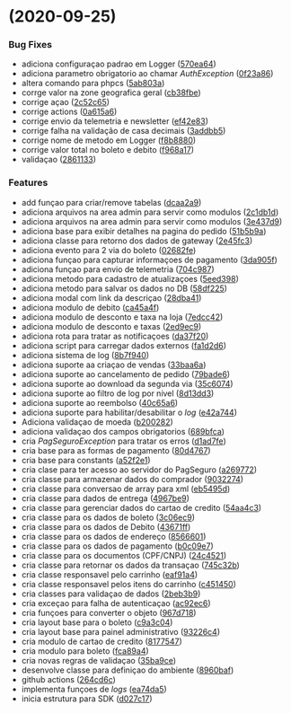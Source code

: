 #  (2020-09-25)


### Bug Fixes

* adiciona configuraçao padrao em Logger ([570ea64](https://github.com/opencart-extension/PagSeguro-Checkout-Transparente/commit/570ea6439803a9df7d131e1b39aa94d52278a785))
* adiciona parametro obrigatorio ao chamar _AuthException_ ([0f23a86](https://github.com/opencart-extension/PagSeguro-Checkout-Transparente/commit/0f23a86971cf9ed64131d755afcc7b0dac539637))
* altera comando para phpcs ([5ab803a](https://github.com/opencart-extension/PagSeguro-Checkout-Transparente/commit/5ab803ac76426dd5242b1c79a39a8247413e8ba9))
* corrge valor na zone geografica geral ([cb38fbe](https://github.com/opencart-extension/PagSeguro-Checkout-Transparente/commit/cb38fbe123b565a38c1fb737a05b9c86b90c2630))
* corrige açao ([2c52c65](https://github.com/opencart-extension/PagSeguro-Checkout-Transparente/commit/2c52c65959db3949786060297057a5e00ccbbfb8))
* corrige actions ([0a615a6](https://github.com/opencart-extension/PagSeguro-Checkout-Transparente/commit/0a615a6079cd9810c2d55dacade5339cac154ebc))
* corrige envio da telemetria e newsletter ([ef42e83](https://github.com/opencart-extension/PagSeguro-Checkout-Transparente/commit/ef42e8382f0c198d9ae41bdb622e2a1505954e65))
* corrige falha na validação de casa decimais ([3addbb5](https://github.com/opencart-extension/PagSeguro-Checkout-Transparente/commit/3addbb5fb6363d8d293712cc89858bd9c7b1de0f))
* corrige nome de metodo em Logger ([f8b8880](https://github.com/opencart-extension/PagSeguro-Checkout-Transparente/commit/f8b8880b2f0602b97efabec4c0fe764dbe3ff683))
* corrige valor total no boleto e debito ([f968a17](https://github.com/opencart-extension/PagSeguro-Checkout-Transparente/commit/f968a17e0458b53f06ef8d8249b332c8724d484c))
* validaçao ([2861133](https://github.com/opencart-extension/PagSeguro-Checkout-Transparente/commit/28611339715ad7824120899d2205a2dc79f7368d))


### Features

* add funçao para criar/remove tabelas ([dcaa2a9](https://github.com/opencart-extension/PagSeguro-Checkout-Transparente/commit/dcaa2a916e590ab4d4afa4b5a8116ddb2b01e41e))
* adiciona arquivos na area admin para servir como modulos ([2c1db1d](https://github.com/opencart-extension/PagSeguro-Checkout-Transparente/commit/2c1db1d774786a1ba6641f47dc05fdccdd52fb6c))
* adiciona arquivos na area admin para servir como modulos ([3e437d9](https://github.com/opencart-extension/PagSeguro-Checkout-Transparente/commit/3e437d9e419c47839e58ab9e52629586d094b6cc))
* adiciona base para exibir detalhes na pagina do pedido ([51b5b9a](https://github.com/opencart-extension/PagSeguro-Checkout-Transparente/commit/51b5b9aa9aa3ad7aa9291cc7fecb84ddc2ce975c))
* adiciona classe para retorno dos dados de gateway ([2e45fc3](https://github.com/opencart-extension/PagSeguro-Checkout-Transparente/commit/2e45fc35b7e97e3107c0887a939b7569bed6061b))
* adiciona evento para 2 via do boleto ([02682fe](https://github.com/opencart-extension/PagSeguro-Checkout-Transparente/commit/02682febb8f1c13146bb4e8cf952c575b4ede105))
* adiciona funçao para capturar informaçoes de pagamento ([3da905f](https://github.com/opencart-extension/PagSeguro-Checkout-Transparente/commit/3da905fba7dfd6e2275cab66438384472752d037))
* adiciona funçao para envio de telemetria ([704c987](https://github.com/opencart-extension/PagSeguro-Checkout-Transparente/commit/704c987f2e381c7e1931fbd2d2f000dbe64f63d9))
* adiciona metodo para cadastro de atualizaçoes ([5eed398](https://github.com/opencart-extension/PagSeguro-Checkout-Transparente/commit/5eed3981bf0bede65bd8d7add2b5386b1c71fc3b))
* adiciona metodo para salvar os dados no DB ([58df225](https://github.com/opencart-extension/PagSeguro-Checkout-Transparente/commit/58df225594a48da1741d5da4a70b876d61514745))
* adiciona modal com link da descriçao ([28dba41](https://github.com/opencart-extension/PagSeguro-Checkout-Transparente/commit/28dba41fcfa637091102ab387873b445307ec37e))
* adiciona modulo de debito ([ca45a4f](https://github.com/opencart-extension/PagSeguro-Checkout-Transparente/commit/ca45a4f0bc10ac9a59ab8cf668b77c27de3a3b38))
* adiciona modulo de desconto e taxa na loja ([7edcc42](https://github.com/opencart-extension/PagSeguro-Checkout-Transparente/commit/7edcc4289f3d17bc214de20b2912a2023ff57c5c))
* adiciona modulo de desconto e taxas ([2ed9ec9](https://github.com/opencart-extension/PagSeguro-Checkout-Transparente/commit/2ed9ec9a90f891afae096099a0f5f29631b12f8d))
* adiciona rota para tratar as notificaçoes ([da37f20](https://github.com/opencart-extension/PagSeguro-Checkout-Transparente/commit/da37f203307fd6bb08e0547f0d8363dc63b01619))
* adiciona script para carregar dados externos ([fa1d2d6](https://github.com/opencart-extension/PagSeguro-Checkout-Transparente/commit/fa1d2d6a19284187d40861b162d2ad8cefde27a7))
* adiciona sistema de log ([8b7f940](https://github.com/opencart-extension/PagSeguro-Checkout-Transparente/commit/8b7f940a653a5b76702a0973b67b01f6f9447fc3))
* adiciona suporte aa criaçao de vendas ([33baa6a](https://github.com/opencart-extension/PagSeguro-Checkout-Transparente/commit/33baa6a6940e3f778258ee98f87d9420da4a9e2d))
* adiciona suporte ao cancelamento de pedido ([79bade6](https://github.com/opencart-extension/PagSeguro-Checkout-Transparente/commit/79bade6600472100f61ce0d4756013e8aafd1d71))
* adiciona suporte ao download da segunda via ([35c6074](https://github.com/opencart-extension/PagSeguro-Checkout-Transparente/commit/35c6074f19e8883ccdd2366d36b571a958ecc6de))
* adiciona suporte ao filtro de log por nivel ([8d13dd3](https://github.com/opencart-extension/PagSeguro-Checkout-Transparente/commit/8d13dd3ddd518c6136a35746555d489702b3bef3))
* adiciona suporte ao reembolso ([40c65a6](https://github.com/opencart-extension/PagSeguro-Checkout-Transparente/commit/40c65a6ebae63c8208fcbf834944b3533c0393b1))
* adiciona suporte para habilitar/desabilitar o _log_ ([e42a744](https://github.com/opencart-extension/PagSeguro-Checkout-Transparente/commit/e42a744c7300cb6b9aae9f0bd724ae87e2c84f71))
* Adiciona validaçao de moeda ([b200282](https://github.com/opencart-extension/PagSeguro-Checkout-Transparente/commit/b20028214e7d4b7d1e4ff0d729570c3b30cb1d26))
* adiciona validaçao dos campos obrigatorios ([689bfca](https://github.com/opencart-extension/PagSeguro-Checkout-Transparente/commit/689bfca92b8eec3fd1f7f09ef60f4a933ce47600))
* cria _PagSeguroException_ para tratar os erros ([d1ad7fe](https://github.com/opencart-extension/PagSeguro-Checkout-Transparente/commit/d1ad7fe1040569d3306fb045ef05000f78b8c2e2))
* cria base para as formas de pagamento ([80d4767](https://github.com/opencart-extension/PagSeguro-Checkout-Transparente/commit/80d4767d6759232569161cb30e35d029e00173c2))
* cria base para constants ([a52f2e1](https://github.com/opencart-extension/PagSeguro-Checkout-Transparente/commit/a52f2e13eda2e5a07aaf0197d38d32b3cdae4b6d))
* cria clase para ter acesso ao servidor do PagSeguro ([a269772](https://github.com/opencart-extension/PagSeguro-Checkout-Transparente/commit/a269772c60330ee63e6bafdec47fee923ae22ccd))
* cria classe para armazenar dados do comprador ([9032274](https://github.com/opencart-extension/PagSeguro-Checkout-Transparente/commit/9032274b058a93c73896d34dec6950185eb42528))
* cria classe para conversao de array para xml ([eb5495d](https://github.com/opencart-extension/PagSeguro-Checkout-Transparente/commit/eb5495d97ea24fec44000b5323c70e5599277325))
* cria classe para dados de entrega ([4967be9](https://github.com/opencart-extension/PagSeguro-Checkout-Transparente/commit/4967be93bf5ffec3988c23877cf8a42eb5856fd9))
* cria classe para gerenciar dados do cartao de credito ([54aa4c3](https://github.com/opencart-extension/PagSeguro-Checkout-Transparente/commit/54aa4c34e2d8fceeecbc167343f9f09244999d50))
* cria classe para os dados de boleto ([3c06ec9](https://github.com/opencart-extension/PagSeguro-Checkout-Transparente/commit/3c06ec9970b48ef024b9434d6cbb4ff9648118f2))
* cria classe para os dados de Debito ([43671ff](https://github.com/opencart-extension/PagSeguro-Checkout-Transparente/commit/43671ffa3b8696806b33cc3943b96fb9a3635170))
* cria classe para os dados de endereço ([8566601](https://github.com/opencart-extension/PagSeguro-Checkout-Transparente/commit/8566601a420557cc8e3cc09a3b599401c224befb))
* cria classe para os dados de pagamento ([b0c09e7](https://github.com/opencart-extension/PagSeguro-Checkout-Transparente/commit/b0c09e788019e6155647e4bec91875d207f37bc9))
* cria classe para os documentos (CPF/CNPJ) ([24c4521](https://github.com/opencart-extension/PagSeguro-Checkout-Transparente/commit/24c45213662882b06c7a457ccc312edb4041a7cb))
* cria classe para retornar os dados da transaçao ([745c32b](https://github.com/opencart-extension/PagSeguro-Checkout-Transparente/commit/745c32b58f076e88a5b47bfb91f349ec871c67ff))
* cria classe responsavel pelo carrinho ([eaf91a4](https://github.com/opencart-extension/PagSeguro-Checkout-Transparente/commit/eaf91a4ec806ff1c210d6c2af475a4b6bd9c395b))
* cria classe responsavel pelos itens do carrinho ([c451450](https://github.com/opencart-extension/PagSeguro-Checkout-Transparente/commit/c451450d48b6f6c15de10555370b4289d5133112))
* cria classes para validaçao de dados ([2beb3b9](https://github.com/opencart-extension/PagSeguro-Checkout-Transparente/commit/2beb3b97b66a9ecbac7eaf40ad1bd5d727f56054))
* cria exceçao para falha de autenticaçao ([ac92ec6](https://github.com/opencart-extension/PagSeguro-Checkout-Transparente/commit/ac92ec6dc4a4c34d80e6d4cb69973522db28c7f2))
* cria funçoes para converter o objeto ([967d718](https://github.com/opencart-extension/PagSeguro-Checkout-Transparente/commit/967d718f964c486fe20627f42366296dff16ff48))
* cria layout base para o boleto ([c9a3c04](https://github.com/opencart-extension/PagSeguro-Checkout-Transparente/commit/c9a3c04020383deb89eefba28895a81cd14b123a))
* cria layout base para painel administrativo ([93226c4](https://github.com/opencart-extension/PagSeguro-Checkout-Transparente/commit/93226c4f173fc03829fdd5e68832ff3f484e92d6))
* cria modulo de cartao de credito ([8177547](https://github.com/opencart-extension/PagSeguro-Checkout-Transparente/commit/81775470c96eb228213bff7f0884bb52f607e965))
* cria modulo para boleto ([fca89a4](https://github.com/opencart-extension/PagSeguro-Checkout-Transparente/commit/fca89a44e8e194d0283250b67e42338f1a41eb7b))
* cria novas regras de validaçao ([35ba9ce](https://github.com/opencart-extension/PagSeguro-Checkout-Transparente/commit/35ba9ce8bb57257dfc51e54af88f48086d812570))
* desenvolve classe para definiçao do ambiente ([8960baf](https://github.com/opencart-extension/PagSeguro-Checkout-Transparente/commit/8960bafd3111db4692453550fde8565a7870a1ef))
* github actions ([264cd6c](https://github.com/opencart-extension/PagSeguro-Checkout-Transparente/commit/264cd6cb4c7fd5b2dc5c269d4c2a17581471bc56))
* implementa funçoes de _logs_ ([ea74da5](https://github.com/opencart-extension/PagSeguro-Checkout-Transparente/commit/ea74da51d91f325f1ba213651c0e8aaa09bb0577))
* inicia estrutura para SDK ([d027c17](https://github.com/opencart-extension/PagSeguro-Checkout-Transparente/commit/d027c171291d381e86e6474ee2ba5587465edb41))



